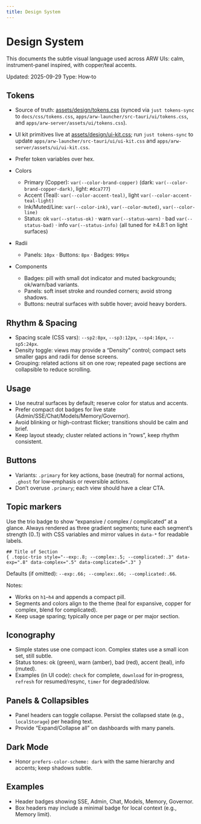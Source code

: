 ```yaml
---
title: Design System
---
```


# Design System

This documents the subtle visual language used across ARW UIs: calm, instrument-panel inspired, with copper/teal accents.

Updated: 2025-09-29
Type: How‑to

## Tokens

- Source of truth: [assets/design/tokens.css](https://github.com/t3hw00t/ARW/blob/main/assets/design/tokens.css) (synced via `just tokens-sync` to `docs/css/tokens.css`, `apps/arw-launcher/src-tauri/ui/tokens.css`, and `apps/arw-server/assets/ui/tokens.css`).
- UI kit primitives live at [assets/design/ui-kit.css](https://github.com/t3hw00t/ARW/blob/main/assets/design/ui-kit.css); run `just tokens-sync` to update `apps/arw-launcher/src-tauri/ui/ui-kit.css` and `apps/arw-server/assets/ui/ui-kit.css`.
- Prefer token variables over hex.
- Colors
  - Primary (Copper): `var(--color-brand-copper)` (dark: `var(--color-brand-copper-dark)`, light: `#dca777`)
  - Accent (Teal): `var(--color-accent-teal)`, light `var(--color-accent-teal-light)`
  - Ink/Muted/Line: `var(--color-ink)`, `var(--color-muted)`, `var(--color-line)`
  - Status: ok `var(--status-ok)` · warn `var(--status-warn)` · bad `var(--status-bad)` · info `var(--status-info)` (all tuned for ≥4.8:1 on light surfaces)

- Radii
  - Panels: `10px` · Buttons: `8px` · Badges: `999px`

- Components
  - Badges: pill with small dot indicator and muted backgrounds; ok/warn/bad variants.
  - Panels: soft inset stroke and rounded corners; avoid strong shadows.
  - Buttons: neutral surfaces with subtle hover; avoid heavy borders.

## Rhythm & Spacing

- Spacing scale (CSS vars): `--sp2:8px`, `--sp3:12px`, `--sp4:16px`, `--sp5:24px`.
- Density toggle: views may provide a “Density” control; compact sets smaller gaps and radii for dense screens.
- Grouping: related actions sit on one row; repeated page sections are collapsible to reduce scrolling.

## Usage

- Use neutral surfaces by default; reserve color for status and accents.
- Prefer compact dot badges for live state (Admin/SSE/Chat/Models/Memory/Governor).
- Avoid blinking or high-contrast flicker; transitions should be calm and brief.
- Keep layout steady; cluster related actions in “rows”, keep rhythm consistent.

## Buttons

- Variants: `.primary` for key actions, base (neutral) for normal actions, `.ghost` for low‑emphasis or reversible actions.
- Don’t overuse `.primary`; each view should have a clear CTA.

## Topic markers

Use the trio badge to show “expansive / complex / complicated” at a glance. Always rendered as three gradient segments; tune each segment’s strength (0..1) with CSS variables and mirror values in `data-*` for readable labels.

```
## Title of Section
{ .topic-trio style="--exp:.8; --complex:.5; --complicated:.3" data-exp=".8" data-complex=".5" data-complicated=".3" }
```

Defaults (if omitted): `--exp:.66; --complex:.66; --complicated:.66`.

Notes:
- Works on `h1`–`h4` and appends a compact pill.
- Segments and colors align to the theme (teal for expansive, copper for complex, blend for complicated).
- Keep usage sparing; typically once per page or per major section.

## Iconography

- Simple states use one compact icon. Complex states use a small icon set, still subtle.
- Status tones: ok (green), warn (amber), bad (red), accent (teal), info (muted).
- Examples (in UI code): `check` for complete, `download` for in‑progress, `refresh` for resumed/resync, `timer` for degraded/slow.

## Panels & Collapsibles

- Panel headers can toggle collapse. Persist the collapsed state (e.g., `localStorage`) per heading text.
- Provide “Expand/Collapse all” on dashboards with many panels.

## Dark Mode

- Honor `prefers-color-scheme: dark` with the same hierarchy and accents; keep shadows subtle.

## Examples

- Header badges showing SSE, Admin, Chat, Models, Memory, Governor.
- Box headers may include a minimal badge for local context (e.g., Memory limit).
